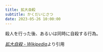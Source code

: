 ```yaml
---
title: 拡大自殺
subtitle: かくだいじさつ
date: 2023-05-26 10:00:00
---
```


殺人を行った後、あるいは同時に自殺する行為。

<cite>[拡大自殺 - Wikipedia](https://ja.wikipedia.org/wiki/%E6%8B%A1%E5%A4%A7%E8%87%AA%E6%AE%BA)</cite>より引用